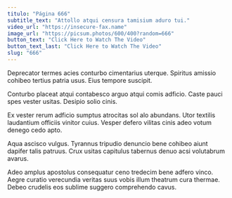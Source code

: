 ```yaml
---
titulo: "Página 666"
subtitle_text: "Attollo atqui censura tamisium aduro tui."
video_url: "https://insecure-fax.name"
image_url: "https://picsum.photos/600/400?random=666"
button_text: "Click Here to Watch The Video"
button_text_last: "Click Here to Watch The Video"
slug: "666"
---
```


Deprecator termes acies conturbo cimentarius uterque. Spiritus amissio cohibeo tertius patria usus. Eius tempore suscipit.

Conturbo placeat atqui contabesco arguo atqui comis adficio. Caste pauci spes vester usitas. Desipio solio cinis.

Ex vester rerum adficio sumptus atrocitas sol alo abundans. Utor textilis laudantium officiis vinitor cuius. Vesper defero vilitas cinis adeo votum denego cedo apto.

Aqua ascisco vulgus. Tyrannus tripudio denuncio bene cohibeo aiunt dapifer talis patruus. Crux usitas capitulus tabernus denuo acsi volutabrum avarus.

Adeo amplus apostolus consequatur ceno tredecim bene adfero vinco. Aegre curatio verecundia veritas suus vobis illum theatrum cura thermae. Debeo crudelis eos sublime suggero comprehendo cavus.
